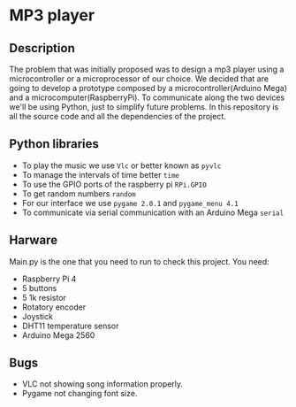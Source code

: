 # MP3 player 
## Description 
 The problem that was initially proposed was to design a mp3 player using a microcontroller or a microprocessor of our choice. We decided that are going to develop a prototype composed by a microcontroller(Arduino Mega) and a microcomputer(RaspberryPi). To communicate along the two devices we'll be using Python, just to simplify future problems. 
In this repository is all the source code and all the dependencies of the project.

## Python libraries
* To play the music we use `Vlc` or better known as `pyvlc`
* To manage the intervals of time better `time`
* To use the GPIO ports of the raspberry pi `RPi.GPIO` 
* To get random numbers `random`
* For our interface we use `pygame 2.0.1` and `pygame_menu 4.1`  
* To communicate via serial communication with an Arduino Mega `serial` 

## Harware
Main.py is the one that you need to run to check this project. You need:
* Raspberry Pi 4
* 5 buttons
* 5 1k resistor
* Rotatory encoder
* Joystick
* DHT11 temperature sensor
* Arduino Mega 2560

## Bugs
* VLC not showing song information properly.
* Pygame not changing font size.
